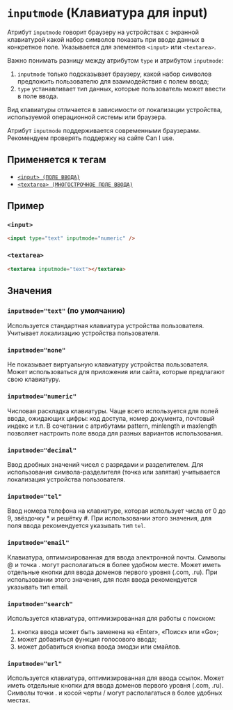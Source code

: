 # `inputmode` (Клавиатура для input)

Атрибут `inputmode` говорит браузеру на устройствах с экранной клавиатурой какой набор символов показать при вводе данных в конкретное поле. Указывается для элементов `<input>` или `<textarea>`.

Важно понимать разницу между атрибутом `type` и атрибутом `inputmode`:

1. `inputmode` только подсказывает браузеру, какой набор символов предложить пользователю для взаимодействия с полем ввода;
2. `type` устанавливает тип данных, которые пользователь может ввести в поле ввода.

Вид клавиатуры отличается в зависимости от локализации устройства, используемой операционной системы или браузера.

Атрибут `inputmode` поддерживается современными браузерами. Рекомендуем проверять поддержку на сайте Can I use.

## Применяется к тегам

- [`<input> (ПОЛЕ ВВОДА)`](<../TAGS FORM/input.md>)
- [`<textarea> (МНОГОСТРОЧНОЕ ПОЛЕ ВВОДА)`](<../TAGS FORM/textarea.md>)

## Пример

### `<input>`

```html
<input type="text" inputmode="numeric" />
```

### `<textarea>`

```html
<textarea inputmode="text"></textarea>
```

## Значения

### `inputmode="text"` (по умолчанию)

Используется стандартная клавиатура устройства пользователя. Учитывает локализацию устройства пользователя.

### `inputmode="none"`

Не показывает виртуальную клавиатуру устройства пользователя. Может использоваться для приложения или сайта, которые предлагают свою клавиатуру.

### `inputmode="numeric"`

Числовая раскладка клавиатуры. Чаще всего используется для полей ввода, ожидающих цифры: код доступа, номер документа, почтовый индекс и т.п. В сочетании с атрибутами pattern, minlength и maxlength позволяет настроить поле ввода для разных вариантов использования.

### `inputmode="decimal"`

Ввод дробных значений чисел с разрядами и разделителем. Для использования символа-разделителя (точка или запятая) учитывается локализация устройства пользователя.

### `inputmode="tel"`

Ввод номера телефона на клавиатуре, которая использует числа от 0 до 9, звёздочку \* и решётку #. При использовании этого значения, для поля ввода рекомендуется указывать тип `tel`.

### `inputmode="email"`

Клавиатура, оптимизированная для ввода электронной почты. Символы @ и точка . могут располагаться в более удобном месте. Может иметь отдельные кнопки для ввода доменов первого уровня (.com, .ru). При использовании этого значения, для поля ввода рекомендуется указывать тип email.

### `inputmode="search"`

Используется клавиатура, оптимизированная для работы с поиском:

1. кнопка ввода может быть заменена на «Enter», «Поиск» или «Go»;
2. может добавиться функция голосового ввода;
3. может добавиться кнопка ввода эмодзи или смайлов.

### `inputmode="url"`

Используется клавиатура, оптимизированная для ввода ссылок. Может иметь отдельные кнопки для ввода доменов первого уровня (.com, .ru). Символы точки . и косой черты / могут располагаться в более удобных местах.
